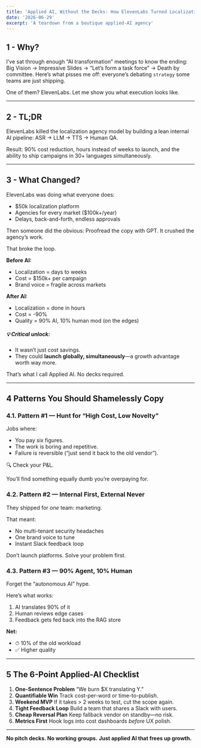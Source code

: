 ```yaml
---
title: 'Applied AI, Without the Decks: How ElevenLabs Turned Localization From Cost-Center to AI Growth Engine'
date: '2026-06-29'
excerpt: 'A teardown from a boutique applied-AI agency'
---
```



## **1 - Why?**

I’ve sat through enough “AI transformation” meetings to know the ending:
Big Vision -> Impressive Slides -> “Let’s form a task force” -> Death by committee. Here’s what pisses me off:  everyone’s debating `strategy` some teams are just shipping.

One of them? ElevenLabs.
Let me show you what execution looks like.

---

## **2 - TL;DR**

ElevenLabs killed the localization agency model by building a lean internal AI pipeline: ASR → LLM → TTS → Human QA.

Result: 90% cost reduction, hours instead of weeks to launch, and the ability to ship campaigns in 30+ languages simultaneously.

---

## **3 - What Changed?**

ElevenLabs was doing what everyone does:

- $50k localization platform
- Agencies for every market ($100k+/year)
- Delays, back-and-forth, endless approvals

Then someone did the obvious: Proofread the copy with GPT. It crushed the agency’s work.

That broke the loop.

**Before AI:**

- Localization = days to weeks
- Cost = $150k+ per campaign
- Brand voice = fragile across markets

**After AI:**

- Localization = done in hours
- Cost = -90%
- Quality = 90% AI, 10% human mod (on the edges)

##### 💡 **Critical unlock:**

- It wasn’t just cost savings.
- They could **launch globally, simultaneously**—a growth advantage worth way more.

That’s what I call Applied AI. No decks required.

---


## 4 Patterns You Should Shamelessly Copy

### 4.1. Pattern #1 — Hunt for “High Cost, Low Novelty”

Jobs where:

- You pay six figures.
- The work is boring and repetitive.
- Failure is reversible (“just send it back to the old vendor”).

🔍 Check your P&L.

You’ll find something equally dumb you’re overpaying for.



### 4.2. Pattern #2 — Internal First, External Never

They shipped for *one* team: marketing.

That meant:

- No multi-tenant security headaches
- One brand voice to tune
- Instant Slack feedback loop

Don’t launch platforms. Solve your problem first.


### 4.3. Pattern #3 — 90% Agent, 10% Human

Forget the “autonomous AI” hype.

Here’s what works:

1. AI translates 90% of it
2. Human reviews edge cases
3. Feedback gets fed back into the RAG store

**Net:**

- ⏱ 10% of the old workload
- ✅ Higher quality

---


## 5 The 6-Point Applied-AI Checklist

1. **One-Sentence Problem**
“We burn $X translating Y.”
2. **Quantifiable Win**
Track cost-per-word or time-to-publish.
3. **Weekend MVP**
If it takes > 2 weeks to test, cut the scope again.
4. **Tight Feedback Loop**
Build a team that shares a Slack with users.
5. **Cheap Reversal Plan**
Keep fallback vendor on standby—no risk.
6. **Metrics First**
Hook logs into cost dashboards *before* UX polish.

---

**No pitch decks. No working groups.**
**Just applied AI that frees up growth.**